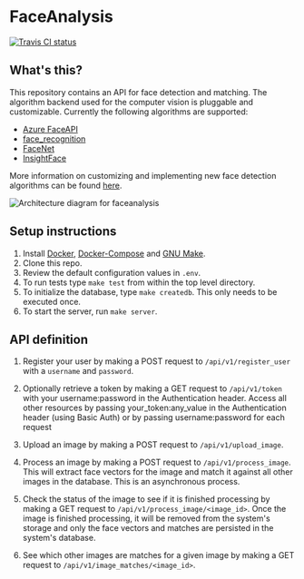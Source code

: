 # FaceAnalysis

[![Travis CI status](https://api.travis-ci.org/CatalystCode/faceanalysis.svg?branch=master)](https://travis-ci.org/CatalystCode/faceanalysis)

## What's this?

This repository contains an API for face detection and matching. The algorithm backend used for the computer vision is pluggable and customizable. Currently the following algorithms are supported:

- [Azure FaceAPI](https://azure.microsoft.com/en-us/services/cognitive-services/face/)
- [face_recognition](https://github.com/ageitgey/face_recognition)
- [FaceNet](https://github.com/davidsandberg/facenet)
- [InsightFace](https://github.com/deepinsight/insightface)

More information on customizing and implementing new face detection algorithms can be found [here](./algorithms/README.md).

![Architecture diagram for faceanalysis](https://user-images.githubusercontent.com/1086421/44155170-90283422-a07a-11e8-8f46-7ccf7f98ebd4.png)

## Setup instructions

1. Install [Docker](https://docs.docker.com/install/), [Docker-Compose](https://docs.docker.com/compose/install/) and [GNU Make](https://www.gnu.org/software/make/).
2. Clone this repo.
3. Review the default configuration values in `.env`.
4. To run tests type `make test` from within the top level directory.
5. To initialize the database, type `make createdb`. This only needs to be executed once.
6. To start the server, run `make server`.

## API definition

1. Register your user by making a POST request to `/api/v1/register_user` with a `username` and `password`.

2. Optionally retrieve a token by making a GET request to `/api/v1/token` with your username:password in the Authentication header. Access all other resources by passing your_token:any_value in the Authentication header (using Basic Auth) or by passing username:password for each request

3. Upload an image by making a POST request to `/api/v1/upload_image`.

4. Process an image by making a POST request to `/api/v1/process_image`. This will extract face vectors for the image and match it against all other images in the database. This is an asynchronous process.

5. Check the status of the image to see if it is finished processing by making a GET request to `/api/v1/process_image/<image_id>`. Once the image is finished processing, it will be removed from the system's storage and only the face vectors and matches are persisted in the system's database.

6. See which other images are matches for a given image by making a GET request to `/api/v1/image_matches/<image_id>`.
